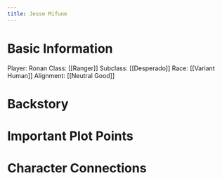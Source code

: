 ```yaml
---
title: Jesse Mifune
---
```

# Basic Information
Player: Ronan 
Class: [[Ranger]]
Subclass: [[Desperado]]
Race: [[Variant Human]]
Alignment: [[Neutral Good]]
# Backstory 


# Important Plot Points


# Character Connections 